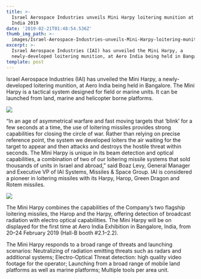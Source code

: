 ```yaml
---
title: >-
  Israel Aerospace Industries unveils Mini Harpy loitering munition at Aero
  India 2019
date: '2019-02-21T01:48:54.536Z'
thumb_img_path: >-
  images/Israel-Aerospace-Industries-unveils-Mini-Harpy-loitering-munition-at-Aero-India-2019/1*fDbRZFjqjV7X93qdhJJq_g.jpeg
excerpt: >-
  Israel Aerospace Industries (IAI) has unveiled the Mini Harpy, a
  newly-developed loitering munition, at Aero India being held in Bangalore…
template: post
---
```

Israel Aerospace Industries (IAI) has unveiled the Mini Harpy, a newly-developed loitering munition, at Aero India being held in Bangalore. The Mini Harpy is a tactical system designed for field or marine units. It can be launched from land, marine and helicopter borne platforms.

![](/images/Israel-Aerospace-Industries-unveils-Mini-Harpy-loitering-munition-at-Aero-India-2019/1*fDbRZFjqjV7X93qdhJJq_g.jpeg)

“In an age of asymmetrical warfare and fast moving targets that ‘blink’ for a few seconds at a time, the use of loitering missiles provides strong capabilities for closing the circle of war. Rather than relying on precise reference point, the system we developed loiters the air waiting for the target to appear and then attacks and destroys the hostile threat within seconds. The Mini Harpy is unique in its beam detection and optical capabilities, a combination of two of our loitering missile systems that sold thousands of units in Israel and abroad,” said Boaz Levy, General Manager and Executive VP of IAI Systems, Missiles & Space Group. IAI is considered a pioneer in loitering missiles with its Harpy, Harop, Green Dragon and Rotem missiles.

![](/images/Israel-Aerospace-Industries-unveils-Mini-Harpy-loitering-munition-at-Aero-India-2019/1*1eb_OKZqp8NhAiDok3HoIg.jpeg)

The Mini Harpy combines the capabilities of the Company’s two flagship loitering missiles, the Harop and the Harpy, offering detection of broadcast radiation with electro optical capabilities. The Mini Harpy will be on displayed for the first time at Aero India Exhibition in Bangalore, India, from 20–24 February 2019 (Hall-B booth #2.1–2.2).

The Mini Harpy responds to a broad range of threats and launching scenarios: Neutralizing of radiation emitting threats such as radars and additional systems; Electro-Optical Threat detection: high quality video footage for the operator; Launching from a broad range of mobile land platforms as well as marine platforms; Multiple tools per area unit.

